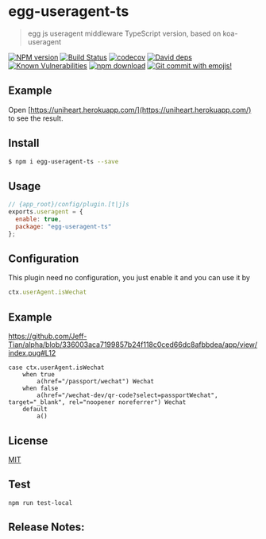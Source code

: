 # egg-useragent-ts

> egg js useragent middleware TypeScript version, based on koa-useragent

[![NPM version][npm-image]][npm-url]
[![Build Status](https://travis-ci.com/Jeff-Tian/egg-useragent.svg?branch=master)](https://travis-ci.com/Jeff-Tian/egg-useragent)
[![codecov](https://codecov.io/gh/Jeff-Tian/egg-useragent/branch/master/graph/badge.svg)](https://codecov.io/gh/Jeff-Tian/egg-useragent)
[![David deps][david-image]][david-url]
[![Known Vulnerabilities][snyk-image]][snyk-url]
[![npm download][download-image]][download-url]
[![Git commit with emojis!](https://img.shields.io/badge/gitmoji-git%20commit%20with%20emojis!-brightgreen.svg)](https://gitmoji.js.org)

[npm-image]: https://img.shields.io/npm/v/egg-useragent.svg?style=flat-square
[npm-url]: https://npmjs.org/package/egg-useragent
[david-image]: https://img.shields.io/david/jeff-tian/egg-useragent.svg?style=flat-square
[david-url]: https://david-dm.org/jeff-tian/egg-useragent
[snyk-image]: https://snyk.io/test/npm/egg-useragent/badge.svg?style=flat-square
[snyk-url]: https://snyk.io/test/npm/egg-useragent
[download-image]: https://img.shields.io/npm/dm/egg-useragent.svg?style=flat-square
[download-url]: https://npmjs.org/package/egg-useragent

<!--
Description here.
-->

## Example

Open [https://uniheart.herokuapp.com/](https://uniheart.herokuapp.com/) to see the result.

## Install

```bash
$ npm i egg-useragent-ts --save
```

## Usage

```js
// {app_root}/config/plugin.[t|j]s
exports.useragent = {
  enable: true,
  package: "egg-useragent-ts"
};
```

## Configuration

This plugin need no configuration, you just enable it and you can use it by 
```js
ctx.userAgent.isWechat
```

## Example

<!-- example here -->
https://github.com/Jeff-Tian/alpha/blob/336003aca7199857b24f118c0ced66dc8afbbdea/app/view/index.pug#L12
```jade
case ctx.userAgent.isWechat
    when true
        a(href="/passport/wechat") Wechat
    when false
        a(href="/wechat-dev/qr-code?select=passportWechat", target="_blank", rel="noopener noreferrer") Wechat
    default
        a()
```

## License

[MIT](LICENSE)

## Test

```shell
npm run test-local
```

## Release Notes:
